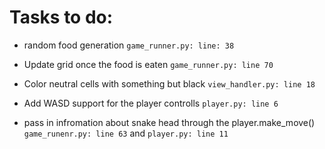 # Tasks to do:

- random food generation `game_runner.py: line: 38`

- Update grid once the food is eaten `game_runner.py: line 70`

- Color neutral cells with something but black `view_handler.py: line 18`

- Add WASD support for the player controlls `player.py: line 6`

- pass in infromation about snake head through the player.make_move() `game_runenr.py: line 63` and `player.py: line 11`
